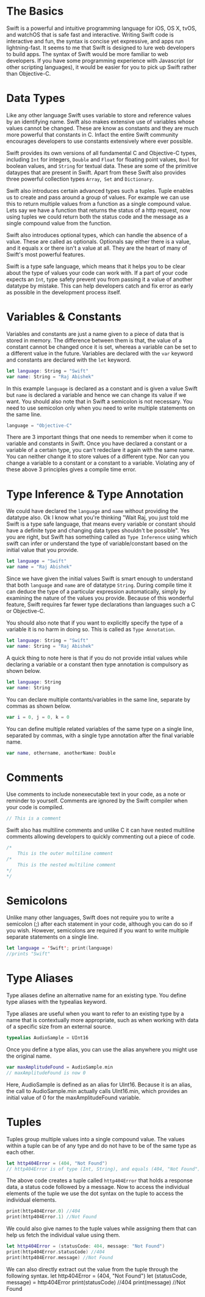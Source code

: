 # The Basics
Swift is a powerful and intuitive programming language for iOS, OS X, tvOS, and watchOS that is safe fast and interactive. Writing Swift code is interactive and fun, the syntax is concise yet expressive, and apps run lightning-fast. It seems to me that Swift is designed to lure web developers to build apps. The syntax of Swift would be more familiar to web developers. If you have some programming experience with Javascript (or other scripting languages), it would be easier for you to pick up Swift rather than Objective-C.

# Data Types
Like any other language Swift uses variable to store and reference values by an identifying name. Swift also makes extensive use of variables whose values cannot be changed. These are know as constants and they are much more powerful that constants in C. Infact the entire Swift community encourages developers to use constants extensively where ever possible.

Swift provides its own versions of all fundamental C and Objective-C types, including `Int` for integers, `Double` and `Float` for floating point values, `Bool` for boolean values, and `String` for textual data. These are some of the primitive dataypes that are present in Swift. Apart from these Swift also provides three powerful collection types `Array`,` Set` and `Dictionary`. 

Swift also introduces certain advanced types such a tuples. Tuple enables us to create and pass around a group of values. For example we can use this to return multiple values from a function as a single compound value. Lets say we have a function that returns the status of a http request, now using tuples we could return both the status code and the message as a single compound value from the function.

Swift also introduces optional types, which can handle the absence of a value. These are called as optionals. Optionals say either there is a value, and it equals x or there isn't a value at all. They are the heart of many of Swift's most powerful features.

Swift is a type safe language, which means that it helps you to be clear about the type of values your code can work with. If a part of your code expects an `Int`, type safety prevent you from passing it a value of another datatype by mistake. This can help developers catch and fix error as early as possible in the development process itself.

# Variables & Constants
Variables and constants are just a name given to a piece of data that is stored in memory. The difference between them is that, the value of a constant cannot be changed once it is set, whereas a variable can be set to a different value in the future. Variables are declared with the `var` keyword and constants are declared with the `let` keyword.
```swift
let language: String = "Swift"
var name: String = "Raj Abishek"
```

In this example `language` is declared as a constant and is given a value Swift but `name` is declared a variable and hence we can change its value if we want. You should also note that in Swift a semicolon is not necessary. You need to use semicolon only when you need to write multiple statements on the same line.
```swift
language = "Objective-C"
```

There are 3 important things that one needs to remember when it come to variable and constants in Swift. Once you have declared a constant or a variable of a certain type, you can't redeclare it again with the same name. You can neither change it to store values of a different type. Nor can you change a variable to a constant or a constant to a variable. Violating any of these above 3 principles gives a compile time error.

# Type Inference & Type Annotation
We could have declared the `language` and `name` without providing the datatype also. Ok I know what you're thinking "Wait Raj, you just told me Swift is a type safe language, that means every variable or constant should have a definite type and changing data types shouldn't be possible". Yes you are right, but Swift has something called as `Type Inference` using which swift can infer or understand the type of variable/constant based on the initial value that you provide.
```swift
let language = "Swift"
var name = "Raj Abishek"
```

Since we have given the initial values Swift is smart enough to understand that both `language` and `name` are of datatype `String`. During compile time it can deduce the type of a particular expression automatically, simply by examining the nature of the values you provide. Because of this wonderful feature, Swift requires far fewer type declarations than languages such a C or Objective-C.

You should also note that if you want to explicitly specify the type of a variable it is no harm in doing so. This is called as `Type Annotation`.
```swift
let language: String = "Swift"
var name: String = "Raj Abishek"
```

A quick thing to note here is that if you do not provide intial values while declaring a variable or a constant then type annotation is compulsory as shown below.
```swift
let language: String
var name: String
```

You can declare multiple contants/variables in the same line, separate by commas as shown below.
```swift
var i = 0, j = 0, k = 0
```

You can define multiple related variables of the same type on a single line, separated by commas, with a single type annotation after the final variable name.
```swift
var name, othername, anotherName: Double
```

# Comments
Use comments to include nonexecutable text in your code, as a note or reminder to yourself. Comments are ignored by the Swift compiler when your code is compiled. 
```swift
// This is a comment
```

Swift also has multiline comments and unlike C it can have nested multiline comments allowing developers to quickly commenting out a piece of code.
```swift
/* 
	This is the outer multiline comment
/*
	This is the nested multiline comment
*/
*/
```

# Semicolons
Unlike many other languages, Swift does not require you to write a semicolon (;) after each statement in your code, although you can do so if you wish. However, semicolons are required if you want to write multiple separate statements on a single line.
```swift
let language = 'Swift'; print(language)
//prints "Swift"
```

# Type Aliases
Type aliases define an alternative name for an existing type. You define type aliases with the typealias keyword.

Type aliases are useful when you want to refer to an existing type by a name that is contextually more appropriate, such as when working with data of a specific size from an external source.
```swift
typealias AudioSample = UInt16
```

Once you define a type alias, you can use the alias anywhere you might use the original name.
```swift
var maxAmplitudeFound = AudioSample.min
// maxAmplitudeFound is now 0
```

Here, AudioSample is defined as an alias for UInt16. Because it is an alias, the call to AudioSample.min actually calls UInt16.min, which provides an initial value of 0 for the maxAmplitudeFound variable.

# Tuples
Tuples group multiple values into a single compound value. The values within a tuple can be of any type and do not have to be of the same type as each other.
```swift
let http404Error = (404, "Not Found")
// http404Error is of type (Int, String), and equals (404, "Not Found")”
```
The above code creates a tuple called `http404Error` that holds a response data, a status code followed by a message. Now to access the individual elements of the tuple we use the dot syntax on the tuple to access the individual elements.
```swift
print(http404Error.0) //404
print(http404Error.1) //Not Found
```

We could also give names to the tuple values while assigning them that can help us fetch the individual value using them.
```swift
let http404Error = (statusCode: 404, message: "Not Found")
print(http404Error.statusCode) //404
print(http404Error.message) //Not Found
```

We can also directly extract out the value from the tuple through the following syntax.
let http404Error = (404, "Not Found")
let (statusCode, message) = http404Error
print(statusCode) //404
print(message) //Not Found
 

